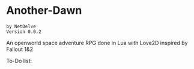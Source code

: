 # Another-Dawn
	by NetDelve
	Version 0.0.2

An openworld space adventure RPG done in Lua with Love2D inspired by Fallout 1&2 

To-Do list:

